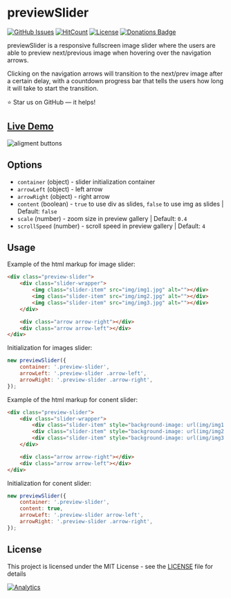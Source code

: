 # previewSlider

[![GitHub Issues](https://img.shields.io/badge/contributions-welcome-brightgreen.svg?style=flat)](https://github.com/alikinvv/previewSlider/issues)  [![HitCount](http://hits.dwyl.com/alikinvv/previewSlider.svg)](http://hits.dwyl.com/alikinvv/previewSlider)  [![License](https://img.shields.io/badge/license-MIT-blue.svg)](https://opensource.org/licenses/MIT)  [![Donations Badge](https://yourdonation.rocks/images/badge.svg)](https://www.paypal.me/alikinvv)

previewSlider is a responsive fullscreen image slider where the users are able to preview next/previous image when hovering over the navigation arrows.

Clicking on the navigation arrows will transition to the next/prev image after a certain delay, with a countdown progress bar that tells the users how long it will take to start the transition.

:star: Star us on GitHub — it helps!

## [Live Demo](https://alikinvv.github.io/previewSlider/demo)

![aligment buttons](/demo/gif.gif?raw=tru)

## Options
 - `container` (object) - slider initialization container 
 - `arrowLeft` (object) - left arrow
 - `arrowRight` (object) - right arrow
 - `content` (boolean) - `true` to use div as slides, `false` to use img as slides | Default: `false`
 - `scale` (number) - zoom size in preview gallery | Default: `0.4`
 - `scrollSpeed` (number) - scroll speed in preview gallery | Default: `4`

## Usage

Example of the html markup for image slider:

```html
<div class="preview-slider">
    <div class="slider-wrapper">
        <img class="slider-item" src="img/img1.jpg" alt=""></div>
        <img class="slider-item" src="img/img2.jpg" alt=""></div>
        <img class="slider-item" src="img/img3.jpg" alt=""></div>
    </div>

    <div class="arrow arrow-right"></div>
    <div class="arrow arrow-left"></div>
</div>
```

Initialization for images slider:

```js
new previewSlider({
    container: '.preview-slider',
    arrowLeft: '.preview-slider .arrow-left',
    arrowRight: '.preview-slider .arrow-right',
});
```

Example of the html markup for conent slider:

```html
<div class="preview-slider">
    <div class="slider-wrapper">
        <div class="slider-item" style="background-image: url(img/img1.jpg)"></div>
        <div class="slider-item" style="background-image: url(img/img2.jpg)"></div>
        <div class="slider-item" style="background-image: url(img/img3.jpg)"></div>
    </div>

    <div class="arrow arrow-right"></div>
    <div class="arrow arrow-left"></div>
</div>
```

Initialization for conent slider:

```js
new previewSlider({
    container: '.preview-slider',
    content: true,
    arrowLeft: '.preview-slider arrow-left',
    arrowRight: '.preview-slider .arrow-right',
});
```

## License

This project is licensed under the MIT License - see the [LICENSE](https://github.com/alikinvv/previewSlider/blob/gh-pages/LICENSE) file for details


[![Analytics](https://ga-beacon.appspot.com/UA-31485994-5/previewSlider-repo)](https://github.com/alikinvv/previewSlider)

